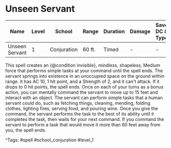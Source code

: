 # Unseen Servant

| Name | Level | School | Range | Duration | Damage | Save DC & Type |
|------|-------|--------|-------|----------|--------|----------------|
| Unseen Servant | 1 | Conjuration | 60 ft. | Timed | - | - |

This spell creates an {@condition invisible}, mindless, shapeless, Medium force that performs simple tasks at your command until the spell ends. The servant springs into existence in an unoccupied space on the ground within range. It has AC 10, 1 hit point, and a Strength of 2, and it can't attack. If it drops to 0 hit points, the spell ends. Once on each of your turns as a bonus action, you can mentally command the servant to move up to 15 feet and interact with an object. The servant can perform simple tasks that a human servant could do, such as fetching things, cleaning, mending, folding clothes, lighting fires, serving food, and pouring wine. Once you give the command, the servant performs the task to the best of its ability until it completes the task, then waits for your next command. If you command the servant to perform a task that would move it more than 60 feet away from you, the spell ends.

^Tags: #spell #school_conjuration #level_1